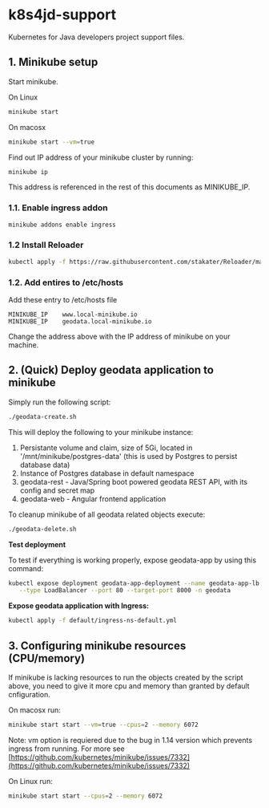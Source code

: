 # k8s4jd-support
Kubernetes for Java developers project support files.

## 1. Minikube setup

Start minikube.

On Linux

```sh
minikube start
```
On macosx

```sh
minikube start --vm=true
```

Find out IP address of your minikube cluster by running:

```sh
minikube ip
```

This address is referenced in the rest of this documents as MINIKUBE_IP.

### 1.1. Enable ingress addon

```sh
minikube addons enable ingress
```

### 1.2 Install Reloader

```sh
kubectl apply -f https://raw.githubusercontent.com/stakater/Reloader/master/deployments/kubernetes/reloader.yaml
```
### 1.2. Add entires to /etc/hosts

Add these entry to /etc/hosts file

```
MINIKUBE_IP    www.local-minikube.io
MINIKUBE_IP    geodata.local-minikube.io
```
Change the address above with the IP address of minikube on your machine.

## 2. (Quick) Deploy geodata application to minikube

Simply run the following script:

```bash
./geodata-create.sh
```
This will deploy the following to your minikube instance:
1. Persistante volume and claim, size of 5Gi, located in '/mnt/minikube/postgres-data' (this is used by Postgres to persist database data)
2. Instance of Postgres database in default namespace
3. geodata-rest - Java/Spring boot powered geodata REST API, with its config and secret map
4. geodata-web - Angular frontend application

To cleanup minikube of all geodata related objects execute:

```bash
./geodata-delete.sh
```

**Test deployment**

To test if everything is working properly, expose geodata-app by using this command:

```bash
kubectl expose deployment geodata-app-deployment --name geodata-app-lb \
   --type LoadBalancer --port 80 --target-port 8000 -n geodata
```

**Expose geodata application with Ingress:**

```bash
kubectl apply -f default/ingress-ns-default.yml
```
## 3. Configuring minikube resources (CPU/memory)

If minikube is lacking resources to run the objects created by the script above, you need to give it more cpu and memory than granted by default cnfiguration.

On macosx run:

```sh
minikube start start --vm=true --cpus=2 --memory 6072
```
Note: vm option is requiered due to the bug in 1.14 version which prevents ingress from running. For more see [https://github.com/kubernetes/minikube/issues/7332](https://github.com/kubernetes/minikube/issues/7332)

On Linux run:

```sh
minikube start start --cpus=2 --memory 6072
```